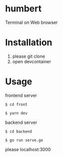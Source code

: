 # humbert

Terminal on Web browser

# Installation

1. please git clone
2. open devcontainer

# Usage

frontend server
```
$ cd front
```

```
$ yarn dev
```

backend server

```
$ cd backend
```

```
$ go run serve.go
```

please localhost:3000
